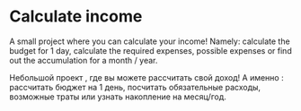 # Calculate income
A small project where you can calculate your income!
Namely: calculate the budget for 1 day, calculate the required expenses, 
possible expenses or find out the accumulation for a month / year.

Небольшой проект , где вы можете рассчитать свой доход!
А именно :  рассчитать бюджет на 1 день,  посчитать обязательные расходы,
возможные траты или узнать накопление на месяц/год.
